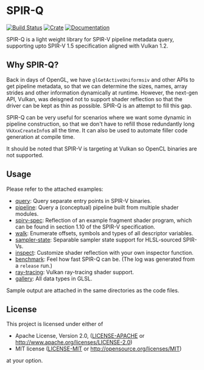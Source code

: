 # SPIR-Q

[![Build Status](https://travis-ci.org/PENGUINLIONG/spirq-rs.svg?branch=master)](https://travis-ci.org/PENGUINLIONG/spirq-rs)
[![Crate](https://img.shields.io/crates/v/spirq)](https://crates.io/crates/spirq)
[![Documentation](https://docs.rs/spirq/badge.svg)](https://docs.rs/spirq)

SPIR-Q is a light weight library for SPIR-V pipeline metadata query, supporting upto SPIR-V 1.5 specification aligned with Vulkan 1.2.

## Why SPIR-Q?

Back in days of OpenGL, we have `glGetActiveUniformsiv` and other APIs to get pipeline metadata, so that we can determine the sizes, names, array strides and other information dynamically at runtime. However, the next-gen API, Vulkan, was deisgned not to support shader reflection so that the driver can be kept as thin as possible. SPIR-Q is an attempt to fill this gap.

SPIR-Q can be very useful for scenarios where we want some dynamic in pipeline construction, so that we don't have to refill those redundantly long `VkXxxCreateInfo`s all the time. It can also be used to automate filler code generation at compile time.

It should be noted that SPIR-V is targeting at Vulkan so OpenCL binaries are not supported.

## Usage

Please refer to the attached examples:

* [query](examples/query/main.rs): Query separate entry points in SPIR-V binaries.
* [pipeline](examples/pipeline/main.rs): Query a (conceptual) pipeline built from multiple shader modules.
* [spirv-spec](examples/spirv-spec/main.rs): Reflection of an example fragment shader program, which can be found in section 1.10 of the SPIR-V specification.
* [walk](examples/walk/main.rs): Enumerate offsets, symbols and types of all descriptor variables.
* [sampler-state](examples/sampler-state/main.rs): Separable sampler state support for HLSL-sourced SPIR-Vs.
* [inspect](examples/inspect/main.rs): Customize shader reflection with your own inspector function.
* [benchmark](examples/benchmark/main.rs): Feel how fast SPIR-Q can be. (The log was generated from a `release` run.)
* [ray-tracing](examples/ray-tracing/main.rs): Vulkan ray-tracing shader support.
* [gallery](examples/gallery/main.rs): All data types in GLSL.

Sample output are attached in the same directories as the code files.

## License

This project is licensed under either of

* Apache License, Version 2.0, ([LICENSE-APACHE](LICENSE-APACHE) or http://www.apache.org/licenses/LICENSE-2.0)
* MIT license ([LICENSE-MIT](LICENSE-MIT) or http://opensource.org/licenses/MIT)

at your option.
